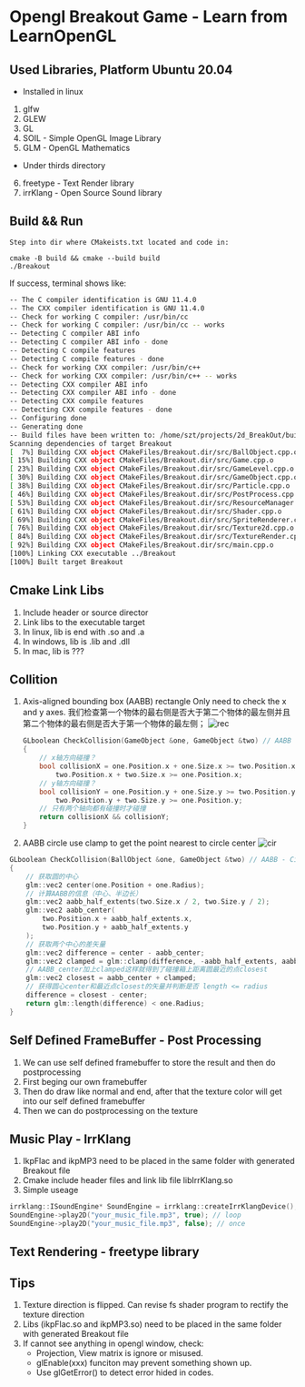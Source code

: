 # Opengl Breakout Game - Learn from LearnOpenGL

## Used Libraries, Platform Ubuntu 20.04
* Installed in linux
1. glfw
2. GLEW
3. GL
4. SOIL - Simple OpenGL Image Library
5. GLM - OpenGL Mathematics
* Under thirds directory
6. freetype - Text Render library
7. irrKlang - Open Source Sound library

## Build && Run
```
Step into dir where CMakeists.txt located and code in: 

cmake -B build && cmake --build build
./Breakout 
```

If success, terminal shows like:
```bash
-- The C compiler identification is GNU 11.4.0
-- The CXX compiler identification is GNU 11.4.0
-- Check for working C compiler: /usr/bin/cc
-- Check for working C compiler: /usr/bin/cc -- works
-- Detecting C compiler ABI info
-- Detecting C compiler ABI info - done
-- Detecting C compile features
-- Detecting C compile features - done
-- Check for working CXX compiler: /usr/bin/c++
-- Check for working CXX compiler: /usr/bin/c++ -- works
-- Detecting CXX compiler ABI info
-- Detecting CXX compiler ABI info - done
-- Detecting CXX compile features
-- Detecting CXX compile features - done
-- Configuring done
-- Generating done
-- Build files have been written to: /home/szt/projects/2d_BreakOut/build
Scanning dependencies of target Breakout
[  7%] Building CXX object CMakeFiles/Breakout.dir/src/BallObject.cpp.o
[ 15%] Building CXX object CMakeFiles/Breakout.dir/src/Game.cpp.o
[ 23%] Building CXX object CMakeFiles/Breakout.dir/src/GameLevel.cpp.o
[ 30%] Building CXX object CMakeFiles/Breakout.dir/src/GameObject.cpp.o
[ 38%] Building CXX object CMakeFiles/Breakout.dir/src/Particle.cpp.o
[ 46%] Building CXX object CMakeFiles/Breakout.dir/src/PostProcess.cpp.o
[ 53%] Building CXX object CMakeFiles/Breakout.dir/src/ResourceManager.cpp.o
[ 61%] Building CXX object CMakeFiles/Breakout.dir/src/Shader.cpp.o
[ 69%] Building CXX object CMakeFiles/Breakout.dir/src/SpriteRenderer.cpp.o
[ 76%] Building CXX object CMakeFiles/Breakout.dir/src/Texture2d.cpp.o
[ 84%] Building CXX object CMakeFiles/Breakout.dir/src/TextureRender.cpp.o
[ 92%] Building CXX object CMakeFiles/Breakout.dir/src/main.cpp.o
[100%] Linking CXX executable ../Breakout
[100%] Built target Breakout
```

## Cmake Link Libs
1. Include header or source director
2. Link libs to the executable target
3. In linux, lib is end with .so and .a
4. In windows, lib is .lib and .dll
5. In mac, lib is ???

## Collition

1. Axis-aligned bounding box (AABB) rectangle
    Only need to check the x and y axes. 我们检查第一个物体的最右侧是否大于第二个物体的最左侧并且第二个物体的最右侧是否大于第一个物体的最左侧；
    ![rec](https://learnopengl-cn.github.io/img/06/Breakout/05/02/collisions_overlap.png)
    ```c++
    GLboolean CheckCollision(GameObject &one, GameObject &two) // AABB - AABB collision
    {
        // x轴方向碰撞？
        bool collisionX = one.Position.x + one.Size.x >= two.Position.x &&
            two.Position.x + two.Size.x >= one.Position.x;
        // y轴方向碰撞？
        bool collisionY = one.Position.y + one.Size.y >= two.Position.y &&
            two.Position.y + two.Size.y >= one.Position.y;
        // 只有两个轴向都有碰撞时才碰撞
        return collisionX && collisionY;
    }  
    ```
2. AABB circle
    use clamp to get the point nearest to circle center
    ![cir](https://learnopengl-cn.github.io/img/06/Breakout/05/02/collisions_aabb_circle.png)
```c++
GLboolean CheckCollision(BallObject &one, GameObject &two) // AABB - Circle collision
{
    // 获取圆的中心 
    glm::vec2 center(one.Position + one.Radius);
    // 计算AABB的信息（中心、半边长）
    glm::vec2 aabb_half_extents(two.Size.x / 2, two.Size.y / 2);
    glm::vec2 aabb_center(
        two.Position.x + aabb_half_extents.x, 
        two.Position.y + aabb_half_extents.y
    );
    // 获取两个中心的差矢量
    glm::vec2 difference = center - aabb_center;
    glm::vec2 clamped = glm::clamp(difference, -aabb_half_extents, aabb_half_extents);
    // AABB_center加上clamped这样就得到了碰撞箱上距离圆最近的点closest
    glm::vec2 closest = aabb_center + clamped;
    // 获得圆心center和最近点closest的矢量并判断是否 length <= radius
    difference = closest - center;
    return glm::length(difference) < one.Radius;
}      
```

## Self Defined FrameBuffer - Post Processing
1. We can use self defined framebuffer to store the result and then do postprocessing
2. First beging our own framebuffer
3. Then do draw like normal and end, after that the texture color will get into our self defined framebuffer
4. Then we can do postprocessing on the texture


## Music Play - IrrKlang
1. IkpFlac and ikpMP3 need to be placed in the same folder with generated Breakout file
2. Cmake include header files and link lib file libIrrKlang.so
3. Simple useage
```c++
irrklang::ISoundEngine* SoundEngine = irrklang::createIrrKlangDevice();
SoundEngine->play2D("your_music_file.mp3", true); // loop
SoundEngine->play2D("your_music_file.mp3", false); // once
```

## Text Rendering - freetype library


## Tips
1. Texture direction is flipped. Can revise fs shader program to rectify the texture direction
2. Libs (ikpFlac.so and ikpMP3.so) need to be placed in the same folder with generated Breakout file
3. If cannot see anything in opengl window, check:
    * Projection, View matrix is ignore or misused.
    * glEnable(xxx) funciton may prevent something shown up.
    * Use glGetError() to detect error hided in codes.